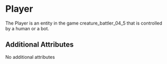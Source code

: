 # Player

The Player is an entity in the game creature_battler_04_5 that is controlled by a human or a bot. 

## Additional Attributes

No additional attributes
